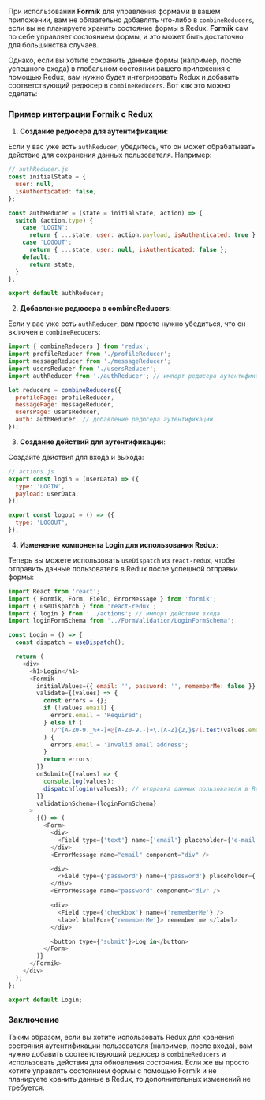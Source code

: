 При использовании **Formik** для управления формами в вашем приложении, вам не обязательно добавлять что-либо в `combineReducers`, если вы не планируете хранить состояние формы в Redux. **Formik** сам по себе управляет состоянием формы, и это может быть достаточно для большинства случаев.

Однако, если вы хотите сохранить данные формы (например, после успешного входа) в глобальном состоянии вашего приложения с помощью Redux, вам нужно будет интегрировать Redux и добавить соответствующий редюсер в `combineReducers`. Вот как это можно сделать:

### Пример интеграции Formik с Redux

1. **Создание редюсера для аутентификации**:

Если у вас уже есть `authReducer`, убедитесь, что он может обрабатывать действие для сохранения данных пользователя. Например:

```javascript
// authReducer.js
const initialState = {
  user: null,
  isAuthenticated: false,
};

const authReducer = (state = initialState, action) => {
  switch (action.type) {
    case 'LOGIN':
      return { ...state, user: action.payload, isAuthenticated: true };
    case 'LOGOUT':
      return { ...state, user: null, isAuthenticated: false };
    default:
      return state;
  }
};

export default authReducer;
```

2. **Добавление редюсера в combineReducers**:

Если у вас уже есть `authReducer`, вам просто нужно убедиться, что он включен в `combineReducers`:

```javascript
import { combineReducers } from 'redux';
import profileReducer from './profileReducer';
import messageReducer from './messageReducer';
import usersReducer from './usersReducer';
import authReducer from './authReducer'; // импорт редюсера аутентификации

let reducers = combineReducers({
  profilePage: profileReducer,
  messagePage: messageReducer,
  usersPage: usersReducer,
  auth: authReducer, // добавление редюсера аутентификации
});
```

3. **Создание действий для аутентификации**:

Создайте действия для входа и выхода:

```javascript
// actions.js
export const login = (userData) => ({
  type: 'LOGIN',
  payload: userData,
});

export const logout = () => ({
  type: 'LOGOUT',
});
```

4. **Изменение компонента Login для использования Redux**:

Теперь вы можете использовать `useDispatch` из `react-redux`, чтобы отправить данные пользователя в Redux после успешной отправки формы:

```javascript
import React from 'react';
import { Formik, Form, Field, ErrorMessage } from 'formik';
import { useDispatch } from 'react-redux';
import { login } from '../actions'; // импорт действия входа
import loginFormSchema from '../FormValidation/LoginFormSchema';

const Login = () => {
  const dispatch = useDispatch();

  return (
    <div>
      <h1>Login</h1>
      <Formik
        initialValues={{ email: '', password: '', rememberMe: false }}
        validate={(values) => {
          const errors = {};
          if (!values.email) {
            errors.email = 'Required';
          } else if (
            !/^[A-Z0-9._%+-]+@[A-Z0-9.-]+\.[A-Z]{2,}$/i.test(values.email)
          ) {
            errors.email = 'Invalid email address';
          }
          return errors;
        }}
        onSubmit={(values) => {
          console.log(values);
          dispatch(login(values)); // отправка данных пользователя в Redux
        }}
        validationSchema={loginFormSchema}
      >
        {() => (
          <Form>
            <div>
              <Field type={'text'} name={'email'} placeholder={'e-mail'} />
            </div>
            <ErrorMessage name="email" component="div" />

            <div>
              <Field type={'password'} name={'password'} placeholder={'password'} />
            </div>
            <ErrorMessage name="password" component="div" />

            <div>
              <Field type={'checkbox'} name={'rememberMe'} />
              <label htmlFor={'rememberMe'}> remember me </label>
            </div>

            <button type={'submit'}>Log in</button>
          </Form>
        )}
      </Formik>
    </div>
  );
};

export default Login;
```

### Заключение

Таким образом, если вы хотите использовать Redux для хранения состояния аутентификации пользователя (например, после входа), вам нужно добавить соответствующий редюсер в `combineReducers` и использовать действия для обновления состояния. Если же вы просто хотите управлять состоянием формы с помощью Formik и не планируете хранить данные в Redux, то дополнительных изменений не требуется.